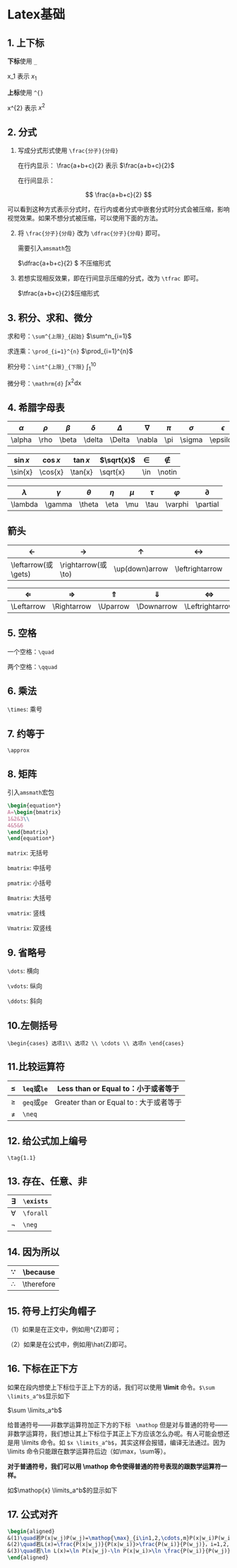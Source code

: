 # Latex基础



## 1. 上下标

**下标**使用 `_`

 x_1 表示  $x_1$

**上标**使用 `^{}`

x^{2}  表示 $x^{2}$



## 2. 分式

1. 写成分式形式使用 `\frac{分子}{分母}`

    在行内显示：  \frac{a+b+c}{2} 表示 $\frac{a+b+c}{2}$

    在行间显示：

$$
\frac{a+b+c}{2}
$$

可以看到这种方式表示分式时，在行内或者分式中嵌套分式时分式会被压缩，影响视觉效果。如果不想分式被压缩，可以使用下面的方法。

2. 将 `\frac{分子}{分母}` 改为 `\dfrac{分子}{分母}` 即可。

    需要引入`amsmath`包

    $\dfrac{a+b+c}{2} $ 不压缩形式

3. 若想实现相反效果，即在行间显示压缩的分式，改为 `\tfrac `即可。

    $\tfrac{a+b+c}{2}$压缩形式



## 3. 积分、求和、微分

求和号：`\sum^{上限}_{起始}`    $\sum^n_{i=1}$

求连乘：`\prod_{i=1}^{n}`   	$\prod_{i=1}^{n}$

积分号：`\int^{上限}_{下限}`   $\int^{10}_{1}$

微分号：`\mathrm{d}`   $\mathrm{\int^{}x^2dx}$





## 4. 希腊字母表

| $\alpha$ | $\rho$ | $\beta$ | $\delta$ | $\Delta$ | $\nabla$ | $\pi$ | $\sigma$ | $\epsilon$ | $\varepsilon$ |
| -------- | ------ | ------- | -------- | -------- | -------- | ----- | -------- | ---------- | ------------- |
| \alpha   | \rho   | \beta   | \delta   | \Delta   | \nabla   | \pi   | \sigma   | \epsilon   | \varepsilon   |

| $\sin{x}$ | $\cos{x}$ | $\tan{x}$ | $\sqrt{x}$ | $\in$ | $\notin$ |
| --------- | --------- | --------- | ---------- | ----- | -------- |
| \sin{x}   | \cos{x}   | \tan{x}   | \sqrt{x}   | \in   | \notin   |

| $\lambda$ | $\gamma$ | $\theta$ | $\eta$ | $\mu$ | $\tau$ | $\varphi$ | $\partial$ |
| --------- | -------- | -------- | ------ | ----- | ------ | --------- | ---------- |
| \lambda   | \gamma   | \theta   | \eta   | \mu   | \tau   | \varphi   | \partial   |



## 箭头

| $\leftarrow$        | $\rightarrow$      | $\uparrow$     | $\leftrightarrow$ | $\searrow$     | $\swarrow$     |
| ------------------- | ------------------ | -------------- | ----------------- | -------------- | -------------- |
| \leftarrow(或\gets) | \rightarrow(或\to) | \up(down)arrow | \leftrightarrow   | \s(n)e(w)arrow | \s(n)e(w)arrow |

| $\Leftarrow$ | $\Rightarrow$ | $\Uparrow$ | $\Downarrow$ | $\Leftrightarrow$ | $$   |
| ------------ | ------------- | ---------- | ------------ | ----------------- | ---- |
| \Leftarrow   | \Rightarrow   | \Uparrow   | \Downarrow   | \Leftrightarrow   |      |



## 5. 空格

一个空格：`\quad`

两个空格：`\qquad`



## 6. 乘法

`\times`: 乘号



## 7. 约等于

`\approx`



## 8. 矩阵

引入`amsmath`宏包

```latex
\begin{equation*}
A=\begin{bmatrix}
1&2&3\\
4&5&6
\end{bmatrix}
\end{equation*}
```

`matrix`:  无括号

`bmatrix`:	中括号

`pmatrix`:	小括号

`Bmatrix`:	大括号

`vmatrix`:	竖线

`Vmatrix`:	双竖线



## 9. 省略号

`\dots`:	横向

`\vdots`:	纵向

`\ddots`:	斜向



## 10.左侧括号

```text
\begin{cases} 选项1\\ 选项2 \\ \cdots \\ 选项n \end{cases} 
```



## 11.比较运算符

| $\leq$ | `leq`或`le` | Less than or Equal to：小于或者等于     |
| ------ | ----------- | --------------------------------------- |
| $\geq$ | `geq`或`ge` | Greater than or Equal to : 大于或者等于 |
| $\neq$ | `\neq`      |                                         |



## 12. 给公式加上编号

`\tag{1.1}`



## 13. 存在、任意、非

| $\exists$ | `\exists` |
| --------- | --------- |
| $\forall$ | `\forall` |
| $\neg$    | `\neg`    |



## 14. 因为所以

| $\because$   | \because<br/> |
| ------------ | ------------- |
| $\therefore$ | \therefore    |



## 15. **符号上打尖角帽子**

（1）如果是在正文中，例如用\^{Z}即可；

（2）如果是在公式中，例如用\hat{Z}即可。



## 16. 下标在正下方

如果在段内想使上下标位于正上下方的话，我们可以使用 **\limit**  命令。`$\sum \limits_a^b$`显示如下

$\sum \limits_a^b$

给普通符号——非数学运算符加正下方的下标     ` \mathop`
但是对与普通的符号——非数学运算符，我们想让其上下标位于其正上下方应该怎么办呢。有人可能会想还是用   \limits  命令。如 `$x \limits_a^b$`，其实这样会报错，编译无法通过。因为  \limits  命令只能跟在数学运算符后边（如\max，\sum等）。

**对于普通符号，我们可以用 \mathop 命令使得普通的符号表现的跟数学运算符一样。**

如$\mathop{x} \limits_a^b$的显示如下



## 17. 公式对齐

```latex
\begin{aligned}
&(1)\quad若P(x|w_j)P(w_j)=\mathop{\max}_{i\in1,2,\cdots,m}P(x|w_i)P(w_i)，则x\in w_j \\
&(2)\quad若L(x)=\frac{P(x|w_j)}{P(x|w_i)}>\frac{P(w_i)}{P(w_j)}，i=1,2,\cdots,m,i\neq j,则x\in w_j\\
&(3)\quad若\ln L(x)=\ln P(x|w_j)-\ln P(x|w_i)>\ln \frac{P(w_i)}{P(w_j)}，i=1,2,\cdots,m,i\neq j,则x\in w_j
\end{aligned}
```

